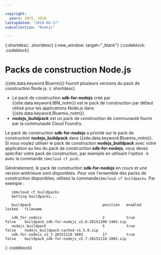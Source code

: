```yaml
---

copyright:
  years: 2015, 2018
lastupdated: "2018-06-27"
subcollection: "Nodejs"

---
```


{:shortdesc: .shortdesc}
{:new_window: target="_blank"}
{:codeblock: .codeblock}

# Packs de construction Node.js

{{site.data.keyword.Bluemix}} fournit plusieurs versions du pack de construction Node.js.
{: shortdesc}

* Le pack de construction **sdk-for-nodejs** créé par {{site.data.keyword.IBM_notm}} est le pack de construction par défaut utilisé pour les applications Node.js dans {{site.data.keyword.Bluemix_notm}}.
* **nodejs_buildpack** est un pack de construction de communauté fourni par la communauté Cloud Foundry.

Le pack de construction **sdk-for-nodejs** a priorité sur le pack de construction **nodejs_buildpack** dans {{site.data.keyword.Bluemix_notm}}. Si vous voulez utiliser le pack de construction **nodejs_buildpack** avec votre application au lieu du pack de construction **sdk-for-nodejs**, vous devez spécifier votre pack de construction, par exemple en utilisant l'option `-b` avec la commande `ibmcloud cf push`.

Généralement, le pack de construction **sdk-for-nodejs** en cours et une version antérieure sont disponibles.  Pour voir l'ensemble des packs de construction disponibles, utilisez la commande`ibmcloud cf buildpacks`.  Par exemple :

```
   ibmcloud cf buildpacks
   Getting buildpacks...

   buildpack                                 position   enabled   locked   filename   

   sdk_for_nodejs                            2          true      false    buildpack_sdk-for-nodejs_v2.8-20151209-1403.zip
   nodejs_buildpack                          5          true      false    nodejs_buildpack-cached-v1.5.0.zip
   sdk-for-nodejs_v2_7-20151118-1003         17         true      false    buildpack_sdk-for-nodejs_v2.7-20151118-1003.zip
```
{: codeblock}
